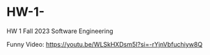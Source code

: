 # HW-1-

HW 1 Fall 2023 Software Engineering 


Funny Video:
https://youtu.be/WLSkHXDsm5I?si=-rYjnVbfuchiyw8Q

